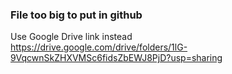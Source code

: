 ### File too big to put in github
Use Google Drive link instead <br>
https://drive.google.com/drive/folders/1lG-9VqcwnSkZHXVMSc6fidsZbEWJ8PjD?usp=sharing
